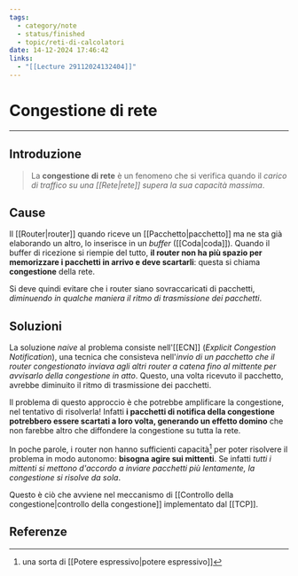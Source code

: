 ```yaml
---
tags:
  - category/note
  - status/finished
  - topic/reti-di-calcolatori
date: 14-12-2024 17:46:42
links:
  - "[[Lecture 29112024132404]]"
---
```

# Congestione di rete
---
## Introduzione
> La **congestione di rete** è un fenomeno che si verifica quando il _carico di traffico su una [[Rete|rete]] supera la sua capacità massima_.

## Cause
Il [[Router|router]] quando riceve un [[Pacchetto|pacchetto]] ma ne sta già elaborando un altro, lo inserisce in un _buffer_ ([[Coda|coda]]). Quando il buffer di ricezione si riempie del tutto, **il router non ha più spazio per memorizzare i pacchetti in arrivo e deve scartarli**: questa si chiama **congestione** della rete.

Si deve quindi evitare che i router siano sovraccaricati di pacchetti, _diminuendo in qualche maniera il ritmo di trasmissione dei pacchetti_.

## Soluzioni
La soluzione _naive_ al problema consiste nell'[[ECN]] (_Explicit Congestion Notification_), una tecnica che consisteva nell'_invio di un pacchetto che il router congestionato inviava agli altri router a catena fino al mittente per avvisarlo della congestione in atto_. Questo, una volta ricevuto il pacchetto, avrebbe diminuito il ritmo di trasmissione dei pacchetti.

Il problema di questo approccio è che potrebbe amplificare la congestione, nel tentativo di risolverla! Infatti **i pacchetti di notifica della congestione potrebbero essere scartati a loro volta, generando un effetto domino** che non farebbe altro che diffondere la congestione su tutta la rete.

In poche parole, i router non hanno sufficienti capacità[^1] per poter risolvere il problema in modo autonomo: **bisogna agire sui mittenti**. Se infatti _tutti i mittenti si mettono d'accordo a inviare pacchetti più lentamente, la congestione si risolve da sola_.

Questo è ciò che avviene nel meccanismo di [[Controllo della congestione|controllo della congestione]] implementato dal [[TCP]].

## Referenze
[^1]: una sorta di [[Potere espressivo|potere espressivo]]